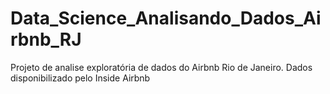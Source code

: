 # Data_Science_Analisando_Dados_Airbnb_RJ
Projeto de analise exploratória de dados do Airbnb Rio de Janeiro. Dados disponibilizado pelo Inside Airbnb
